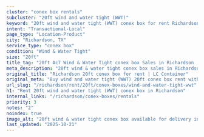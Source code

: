 ```yaml
---
cluster: "conex box rentals"
subcluster: "20ft wind and water tight (WWT)"
keyword: "20ft wind and water tight (WWT) conex box for rent Richardson, TX"
intent: "Transactional-Local"
page_type: "Location-Product"
city: "Richardson, TX"
service_type: "conex box"
condition: "Wind & Water Tight"
size: "20ft"
title_tag: "20ft Ac7 Wind & Water Tight conex box Sales in Richardson | LC Container"
meta_description: "20ft wind & water tight conex box sales in Richardson. Fast delivery, competitive pricing. Serving conex boxes area. Quote ID: 3C0. Call (214) 524-4168 for your free quote today."
original_title: "Richardson 20ft conex box for rent | LC Container"
original_meta: "Buy wind and water tight (WWT) 20ft conex box rent with local delivery in Richardson, TX. LC Container — local Since 2003. Request a fast quote today."
url_slug: "/richardson/rent/20ft/conex-boxes/wind-and-water-tight-wwt"
h1: "Rent 20ft wind and water tight (WWT) conex box in Richardson"
internal_links: "/richardson/conex-boxes/rentals"
priority: 3
notes: "2"
noindex: true
image_alt: "20ft wind & water tight conex box available for delivery in Richardson"
last_updated: "2025-10-21"
---
```


<!-- TODO: Add unique city/inventory copy, images, and internal links here. -->

